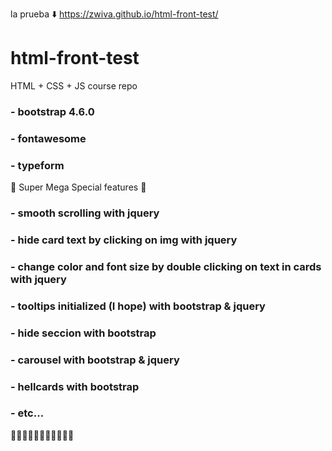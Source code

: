 la prueba ⬇️
https://zwiva.github.io/html-front-test/
# html-front-test
HTML + CSS + JS course repo

### - bootstrap 4.6.0
### - fontawesome
### - typeform

🎉 Super Mega Special features 🎉

### - smooth scrolling with jquery
### - hide card text by clicking on img with jquery
### - change color and font size by double clicking on text in cards with jquery
### - tooltips initialized (I hope) with bootstrap & jquery
### - hide seccion with bootstrap 
### - carousel with bootstrap & jquery
### - hellcards with bootstrap
### - etc...

🎈🎈🎈🎈🎈🎈🎈🎈🎈🎈🎈